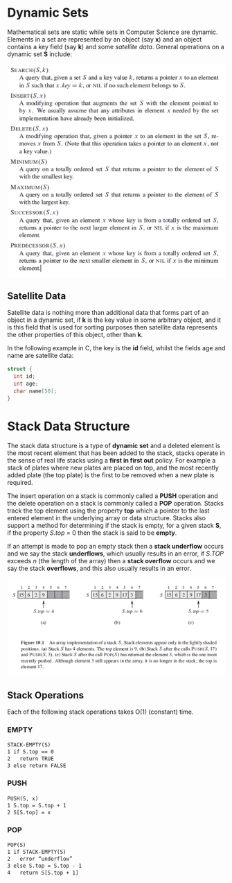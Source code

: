 
# Dynamic Sets

Mathematical sets are static while sets in Computer Science are dynamic. Elements in a set are represented by an object (say **x**) and an object contains a key field (say **k**) and some *satellite data*. General operations on a dynamic set **S** include:

<p align="center">
  <img src="images/set_operations.PNG">
</p>

## Satellite Data

Satellite data is nothing more than additional data that forms part of an object in a dynamic set, if **k** is the key value in some arbitrary object, and it is this field that is used for sorting purposes then satellite data represents the other properties of this object, other than **k**.

In the following example in C, the key is the **id** field, whilst the fields age and name are satellite data:

```C
struct {
  int id;
  int age;
  char name[50];  
}
```

# Stack Data Structure

The stack data structure is a type of **dynamic set** and a deleted element is the most recent element that has been added to the stack, stacks operate in the sense of real life stacks using a **first in first out** policy. For example a stack of plates where new plates are placed on top, and the most recently added plate (the top plate) is the first to be removed when a new plate is required.

The insert operation on a stack is commonly called a **PUSH** operation and the delete operation on a stack is commonly called a **POP** operation. Stacks track the top element using the property **top** which a pointer to the last entered element in the underlying array or data structure. Stacks also support a method for determining if the stack is empty, for a given stack **S**, if the property *S.top* = 0 then the stack is said to be **empty**.

If an attempt is made to pop an empty stack then a **stack underflow** occurs and we say the stack **underflows**, which usually results in an error, if *S.TOP* exceeds *n* (the length of the array) then a **stack overflow** occurs and we say the stack **overflows**, and this also usually results in an error.

<p align="center">
  <img src="images/stack.PNG">
</p>

## Stack Operations

Each of the following stack operations takes O(1) (constant) time.

### EMPTY

```pseudocode
STACK-EMPTY(S)
1 if S.top == 0
2   return TRUE
3 else return FALSE
```

### PUSH

```pseudocode
PUSH(S, x)
1 S.top = S.top + 1
2 S[S.top] = x
```

### POP

```pseudocode
POP(S)
1 if STACK-EMPTY(S)
2   error “underflow”
3 else S.top = S.top - 1
4   return S[S.top + 1]
```
